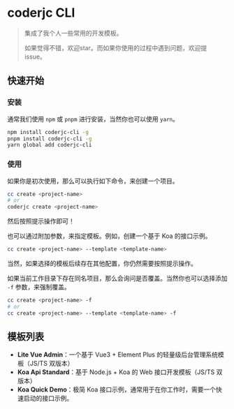 # coderjc CLI

> 集成了我个人一些常用的开发模板。
> 
> 如果觉得不错，欢迎star。而如果你使用的过程中遇到问题，欢迎提issue。

## 快速开始

### 安装
通常我们使用 `npm` 或 `pnpm` 进行安装，当然你也可以使用 `yarn`。
```bash
npm install coderjc-cli -g
pnpm install coderjc-cli -g
yarn global add coderjc-cli
```

### 使用
如果你是初次使用，那么可以执行如下命令，来创建一个项目。
```bash
cc create <project-name>
# or
coderjc create <project-name>
```
然后按照提示操作即可！

也可以通过附加参数，来指定模板。例如，创建一个基于 Koa 的接口示例。
```bash
cc create <project-name> --template <template-name>
```
当然，如果选择的模板后续存在其他配置，你仍然需要按照提示操作。

如果当前工作目录下存在同名项目，那么会询问是否覆盖。当然你也可以选择添加 `-f` 参数，来强制覆盖。
```bash
cc create <project-name> -f
# or
cc create <project-name> --template <template-name> -f
```


## 模板列表
- **Lite Vue Admin**：一个基于 Vue3 + Element Plus 的轻量级后台管理系统模板（JS/TS 双版本）
- **Koa Api Standard**：基于 Node.js + Koa 的 Web 接口开发模板（JS/TS 双版本）
- **Koa Quick Demo**：极简 Koa 接口示例，通常用于在你工作时，需要一个快速启动的接口示例。
